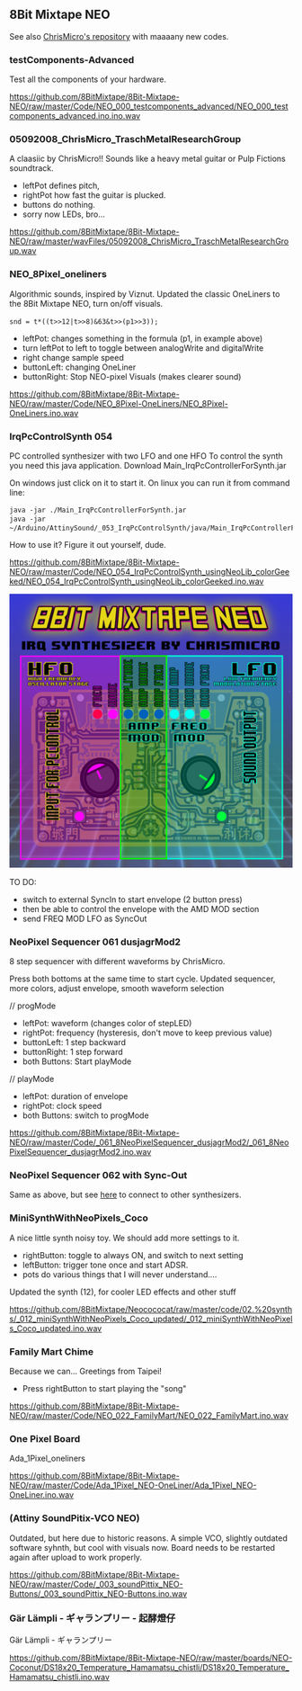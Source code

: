 ## 8Bit Mixtape NEO

See also [ChrisMicro's repository](https://github.com/ChrisMicro/AttinySound) with maaaany new codes.


### testComponents-Advanced

Test all the components of your hardware.

https://github.com/8BitMixtape/8Bit-Mixtape-NEO/raw/master/Code/NEO_000_testcomponents_advanced/NEO_000_testcomponents_advanced.ino.ino.wav

### 05092008_ChrisMicro_TraschMetalResearchGroup

A claasiic by ChrisMicro!! Sounds like a heavy metal guitar or Pulp Fictions soundtrack. 
* leftPot defines pitch, 
* rightPot how fast the guitar is plucked.  
* buttons do nothing. 
* sorry now LEDs, bro...

https://github.com/8BitMixtape/8Bit-Mixtape-NEO/raw/master/wavFiles/05092008_ChrisMicro_TraschMetalResearchGroup.wav


### NEO_8Pixel_oneliners

Algorithmic sounds, inspired by Viznut. Updated the classic OneLiners to the 8Bit Mixtape NEO, turn on/off visuals.

 `snd = t*((t>>12|t>>8)&63&t>>(p1>>3));`

* leftPot: changes something in the formula (p1, in example above)
* turn leftPot to left to toggle between analogWrite and digitalWrite
* right change sample speed
* buttonLeft: changing OneLiner
* buttonRight: Stop NEO-pixel Visuals (makes clearer sound)

https://github.com/8BitMixtape/8Bit-Mixtape-NEO/raw/master/Code/NEO_8Pixel-OneLiners/NEO_8Pixel-OneLiners.ino.wav

### IrqPcControlSynth 054

PC controlled synthesizer with two LFO and one HFO To control the synth you need this java application. Download Main_IrqPcControllerForSynth.jar

On windows just click on it to start it. On linux you can run it from command line:

```
java -jar ./Main_IrqPcControllerForSynth.jar
java -jar ~/Arduino/AttinySound/_053_IrqPcControlSynth/java/Main_IrqPcControllerForSynth.jar
```

How to use it? Figure it out yourself, dude.

https://github.com/8BitMixtape/8Bit-Mixtape-NEO/raw/master/Code/NEO_054_IrqPcControlSynth_usingNeoLib_colorGeeked/NEO_054_IrqPcControlSynth_usingNeoLib_colorGeeked.ino.wav

![](images/IrqSynth_Explained_v2.jpg)

TO DO:
* switch to external SyncIn to start envelope (2 button press)
* then be able to control the envelope with the AMD MOD section
* send FREQ MOD LFO as SyncOut

### NeoPixel Sequencer 061 dusjagrMod2
8 step sequencer with different waveforms by ChrisMicro.

Press both bottoms at the same time to start cycle. Updated sequencer, more colors, adjust envelope, smooth waveform selection

// progMode
* leftPot: waveform (changes color of stepLED)
* rightPot: frequency (hysteresis, don't move to keep previous value)
* buttonLeft: 1 step backward
* buttonRight: 1 step forward
* both Buttons: Start playMode

// playMode
* leftPot: duration of envelope
* rightPot: clock speed
* both Buttons: switch to progMode

https://github.com/8BitMixtape/8Bit-Mixtape-NEO/raw/master/Code/_061_8NeoPixelSequencer_dusjagrMod2/_061_8NeoPixelSequencer_dusjagrMod2.ino.wav

### NeoPixel Sequencer 062 with Sync-Out

Same as above, but see [here](/0_3-Sync_to_KORG_and_PO.md "here") to connect to other synthesizers.

### MiniSynthWithNeoPixels_Coco
A nice little synth noisy toy. We should add more settings to it.

* rightButton: toggle to always ON, and switch to next setting
* leftButton: trigger tone once and start ADSR.
* pots do various things that I will never understand....

Updated the synth (12), for cooler LED effects and other stuff

https://github.com/8BitMixtape/Neocococat/raw/master/code/02.%20synths/_012_miniSynthWithNeoPixels_Coco_updated/_012_miniSynthWithNeoPixels_Coco_updated.ino.wav

### Family Mart Chime

Because we can... Greetings from Taipei!

* Press rightButton to start playing the "song"

https://github.com/8BitMixtape/8Bit-Mixtape-NEO/raw/master/Code/NEO_022_FamilyMart/NEO_022_FamilyMart.ino.wav

### One Pixel Board

Ada_1Pixel_oneliners

https://github.com/8BitMixtape/8Bit-Mixtape-NEO/raw/master/Code/Ada_1Pixel_NEO-OneLiner/Ada_1Pixel_NEO-OneLiner.ino.wav

### (Attiny SoundPitix-VCO NEO)

Outdated, but here due to historic reasons. A simple VCO, slightly outdated software syhnth, but cool with visuals now. Board needs to be restarted again after upload to work properly.

https://github.com/8BitMixtape/8Bit-Mixtape-NEO/raw/master/Code/_003_soundPittix_NEO-Buttons/_003_soundPittix_NEO-Buttons.ino.wav

### Gär Lämpli - ギャランプリー - 起酵燈仔

Gär Lämpli - ギャランプリー

https://github.com/8BitMixtape/8Bit-Mixtape-NEO/raw/master/boards/NEO-Coconut/DS18x20_Temperature_Hamamatsu_chistli/DS18x20_Temperature_Hamamatsu_chistli.ino.wav
